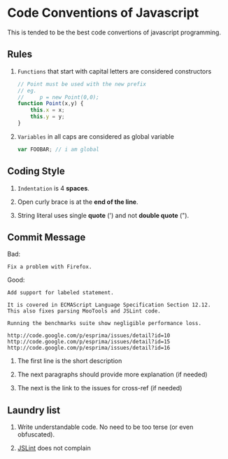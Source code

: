 Code Conventions of Javascript
===================================

This is tended to be the best code convertions of javascript programming.

Rules
-----

1. `Functions` that start with capital letters are considered constructors

    ```js
    // Point must be used with the new prefix
    // eg. 
    //     p = new Point(0,0);
    function Point(x,y) {
        this.x = x;
        this.y = y;
    }
    ```

2. `Variables` in all caps are considered as global variable

    ```js
    var FOOBAR; // i am global
    ```

Coding Style
------------
1. `Indentation` is 4 **spaces**.

2. Open curly brace is at the **end of the line**.

3. String literal uses single **quote** (') and not **double quote** (").
                                                                   
Commit Message
--------------

Bad:

    Fix a problem with Firefox.

Good:

    Add support for labeled statement.

    It is covered in ECMAScript Language Specification Section 12.12.
    This also fixes parsing MooTools and JSLint code.

    Running the benchmarks suite show negligible performance loss.

    http://code.google.com/p/esprima/issues/detail?id=10
    http://code.google.com/p/esprima/issues/detail?id=15
    http://code.google.com/p/esprima/issues/detail?id=16

1. The first line is the short description

2. The next paragraphs should provide more explanation (if needed)

3. The next is the link to the issues for cross-ref (if needed)

Laundry list
------------

1. Write understandable code. No need to be too terse (or even obfuscated).

2. [JSLint](http://jslint.com/) does not complain